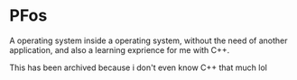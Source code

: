 # PFos
 A operating system inside a operating system, without the need of another application, and also a learning exprience for me with C++.

This has been archived because i don't even know C++ that much lol
